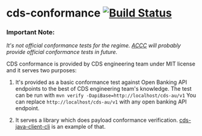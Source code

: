 # cds-conformance [![Build Status](https://travis-ci.com/ConsumerDataStandardsAustralia/cds-conformance.svg?branch=master)](https://travis-ci.com/ConsumerDataStandardsAustralia/cds-conformance)

### Important Note: 
*It's not official conformance tests for the regime. [ACCC](https://www.accc.gov.au/) will probably provide official conformance tests in future.* 

CDS conformance is provided by CDS engineering team under MIT license and it serves two purposes:

1. It's provided as a basic conformance test against Open Banking API endpoints to the best of CDS engineering team's knowledge. The test can be run with
```mvn verify -DapiBase=http://localhost/cds-au/v1``` You can replace `http://localhost/cds-au/v1` 
with any open banking API endpoint.

2. It serves a library which does payload conformance verification. [cds-java-client-cli](https://github.com/ConsumerDataStandardsAustralia/cds-client-java-cli)
is an example of that.
